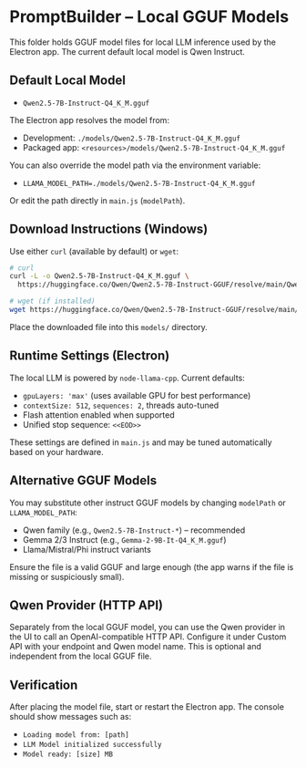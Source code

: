 # PromptBuilder – Local GGUF Models

This folder holds GGUF model files for local LLM inference used by the Electron app. The current default local model is Qwen Instruct.

## Default Local Model

- `Qwen2.5-7B-Instruct-Q4_K_M.gguf`

The Electron app resolves the model from:
- Development: `./models/Qwen2.5-7B-Instruct-Q4_K_M.gguf`
- Packaged app: `<resources>/models/Qwen2.5-7B-Instruct-Q4_K_M.gguf`

You can also override the model path via the environment variable:
- `LLAMA_MODEL_PATH=./models/Qwen2.5-7B-Instruct-Q4_K_M.gguf`

Or edit the path directly in `main.js` (`modelPath`).

## Download Instructions (Windows)

Use either `curl` (available by default) or `wget`:

```bash
# curl
curl -L -o Qwen2.5-7B-Instruct-Q4_K_M.gguf \
  https://huggingface.co/Qwen/Qwen2.5-7B-Instruct-GGUF/resolve/main/Qwen2.5-7B-Instruct-Q4_K_M.gguf

# wget (if installed)
wget https://huggingface.co/Qwen/Qwen2.5-7B-Instruct-GGUF/resolve/main/Qwen2.5-7B-Instruct-Q4_K_M.gguf
```

Place the downloaded file into this `models/` directory.

## Runtime Settings (Electron)

The local LLM is powered by `node-llama-cpp`. Current defaults:
- `gpuLayers: 'max'` (uses available GPU for best performance)
- `contextSize: 512`, `sequences: 2`, threads auto-tuned
- Flash attention enabled when supported
- Unified stop sequence: `<<EOD>>`

These settings are defined in `main.js` and may be tuned automatically based on your hardware.

## Alternative GGUF Models

You may substitute other instruct GGUF models by changing `modelPath` or `LLAMA_MODEL_PATH`:
- Qwen family (e.g., `Qwen2.5-7B-Instruct-*`) – recommended
- Gemma 2/3 Instruct (e.g., `Gemma-2-9B-It-Q4_K_M.gguf`)
- Llama/Mistral/Phi instruct variants

Ensure the file is a valid GGUF and large enough (the app warns if the file is missing or suspiciously small).

## Qwen Provider (HTTP API)

Separately from the local GGUF model, you can use the Qwen provider in the UI to call an OpenAI-compatible HTTP API. Configure it under Custom API with your endpoint and Qwen model name. This is optional and independent from the local GGUF file.

## Verification

After placing the model file, start or restart the Electron app. The console should show messages such as:
- `Loading model from: [path]`
- `LLM Model initialized successfully`
- `Model ready: [size] MB`